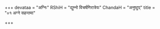 +++
devataa = "अग्निः"
RShiH = "द्युम्नो विचर्षणिरात्रेयः"
ChandaH = "अनुष्टुप्"
title = "०१ अग्ने सहन्तमा"

+++
